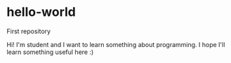 # hello-world
First repository

Hi!
I'm student and I want to learn something about programming.
I hope I'll learn something useful here :)
